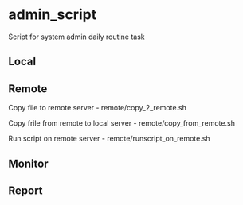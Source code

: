 # admin_script
Script for system admin daily routine task

## Local

## Remote
Copy file to remote server - remote/copy_2_remote.sh

Copy frile from remote to local server - remote/copy_from_remote.sh

Run script on remote server - remote/runscript_on_remote.sh

## Monitor


## Report



